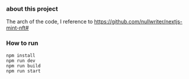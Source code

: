 ### about this project

The arch of the code, I reference to https://github.com/nullwriter/nextjs-mint-nft#

### How to run

```
npm install
npm run dev
npm run build
npm run start
```
